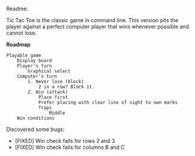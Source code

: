 Readme:

Tic Tac Toe is the classic game in command line. This version pits the player against a perfect computer player that wins whenever possible and cannot lose.

**Roadmap**

    Playable game
        Display board
        Player's turn
            Graphical select
        Computer's turn
            1. Never lose (block)
                2 in a row? Block it.
            2. Win (attack)
                Place first
                Prefer placing with clear line of sight to own marks
                Traps
                    Middle
        Win conditions

Discovered some bugs:

* [FIXED] Win check fails for rows 2 and 3
* [FIXED] Win check fails for columns B and C